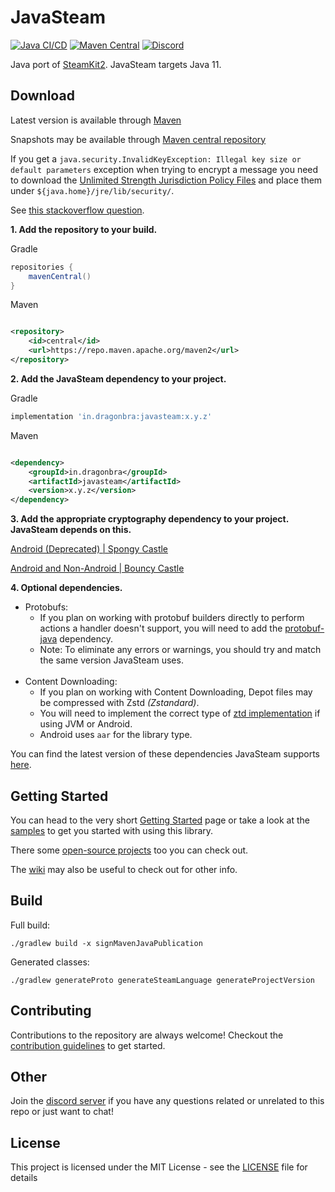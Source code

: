 # JavaSteam

[![Java CI/CD](https://github.com/Longi94/JavaSteam/actions/workflows/javasteam-build-push.yml/badge.svg)](https://github.com/Longi94/JavaSteam/actions/workflows/javasteam-build.yml)
[![Maven Central](https://img.shields.io/maven-central/v/in.dragonbra/javasteam)](https://mvnrepository.com/artifact/in.dragonbra/javasteam)
[![Discord](https://img.shields.io/discord/420907597906968586.svg)](https://discord.gg/8F2JuTu)

Java port of [SteamKit2](https://github.com/SteamRE/SteamKit). JavaSteam targets Java 11.

## Download

Latest version is available through [Maven](https://mvnrepository.com/artifact/in.dragonbra/javasteam)

Snapshots may be available through [Maven central repository](https://central.sonatype.com/service/rest/repository/browse/maven-snapshots/in/dragonbra/)

If you get a `java.security.InvalidKeyException: Illegal key size or default parameters` exception when trying to
encrypt a message you need to download
the [Unlimited Strength Jurisdiction Policy Files](http://www.oracle.com/technetwork/java/javase/downloads/jce8-download-2133166.html)
and place them under `${java.home}/jre/lib/security/`.

See [this stackoverflow question](https://stackoverflow.com/questions/6481627/java-security-illegal-key-size-or-default-parameters).

**1. Add the repository to your build.**

Gradle

```groovy
repositories {
    mavenCentral()
}
```

Maven

```xml

<repository>
    <id>central</id>
    <url>https://repo.maven.apache.org/maven2</url>
</repository>
```

**2. Add the JavaSteam dependency to your project.**

Gradle

```groovy
implementation 'in.dragonbra:javasteam:x.y.z'
```

Maven

```xml

<dependency>
    <groupId>in.dragonbra</groupId>
    <artifactId>javasteam</artifactId>
    <version>x.y.z</version>
</dependency>
```

**3. Add the appropriate cryptography dependency to your project. JavaSteam depends on this.**

[Android (Deprecated) | Spongy Castle](https://mvnrepository.com/artifact/com.madgag.spongycastle/prov)

[Android and Non-Android | Bouncy Castle](https://mvnrepository.com/artifact/org.bouncycastle/bcprov-jdk18on)

**4. Optional dependencies.**

* Protobufs:
    * If you plan on working with protobuf builders directly to perform actions a handler doesn't support, you will need
      to add the [protobuf-java](https://mvnrepository.com/artifact/com.google.protobuf/protobuf-java) dependency.
    * Note: To eliminate any errors or warnings, you should try and match the same version JavaSteam uses.
      <br><br>
* Content Downloading:
    * If you plan on working with Content Downloading, Depot files may be compressed with Zstd *(Zstandard)*.
    * You will need to implement the correct type
      of [ztd implementation](https://mvnrepository.com/artifact/com.github.luben/zstd-jni) if using JVM or Android.
    * Android uses `aar` for the library type.

You can find the latest version of these dependencies JavaSteam
supports [here](https://github.com/Longi94/JavaSteam/blob/master/gradle/libs.versions.toml).

## Getting Started

You can head to the very short [Getting Started](https://github.com/Longi94/JavaSteam/wiki/Getting-started) page or take
a look at
the [samples](https://github.com/Longi94/JavaSteam/tree/master/javasteam-samples/src/main/java/in/dragonbra/javasteamsamples)
to get you started with using this library.

There some [open-source projects](https://github.com/Longi94/JavaSteam/wiki/Samples) too you can check out.

The [wiki](https://github.com/Longi94/JavaSteam/wiki) may also be useful to check out for other info.

## Build

Full build:<br>

```./gradlew build -x signMavenJavaPublication```

Generated classes:<br>

```./gradlew generateProto generateSteamLanguage generateProjectVersion```

## Contributing

Contributions to the repository are always welcome! Checkout the [contribution guidelines](CONTRIBUTING.md) to get
started.

## Other

Join the [discord server](https://discord.gg/8F2JuTu) if you have any questions related or unrelated to this repo or
just want to chat!

## License

This project is licensed under the MIT License - see the [LICENSE](LICENSE) file for details
